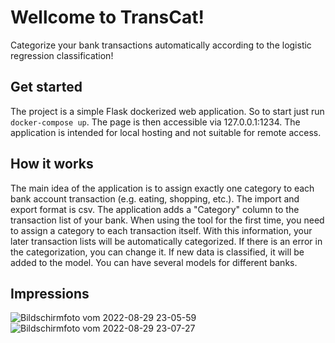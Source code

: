 # Wellcome to TransCat!
Categorize your bank transactions automatically according to the logistic regression classification!
## Get started
The project is a simple Flask dockerized web application. So to start just run `docker-compose up`.
The page is then accessible via 127.0.0.1:1234.
The application is intended for local hosting and not suitable for remote access.
## How it works
The main idea of the application is to assign exactly one category to each bank account transaction (e.g. eating, shopping, etc.). 
The import and export format is csv. 
The application adds a "Category" column to the transaction list of your bank.
When using the tool for the first time, you need to assign a category to each transaction itself. With this information, your later transaction lists will be automatically categorized. If there is an error in the categorization, you can change it. If new data is classified, it will be added to the model. 
You can have several models for different banks.

## Impressions
![Bildschirmfoto vom 2022-08-29 23-05-59](https://user-images.githubusercontent.com/23398802/187299643-316d4da1-8b0c-42c4-afb1-dc39b09453ec.png)
![Bildschirmfoto vom 2022-08-29 23-07-27](https://user-images.githubusercontent.com/23398802/187299648-0ab07b0f-3fc0-414a-9184-de01afed58a5.png)
